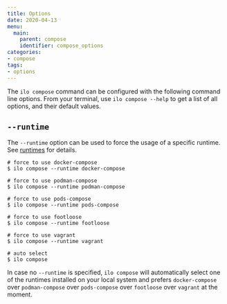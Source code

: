 ```yaml
---
title: Options
date: 2020-04-13
menu:
  main:
    parent: compose
    identifier: compose_options
categories:
- compose
tags:
- options
---
```


The `ilo compose` command can be configured with the following command line options. From your terminal, use `ilo compose --help` to get a list of all options, and their default values.

## `--runtime`

The `--runtime` option can be used to force the usage of a specific runtime. See [runtimes](../runtimes) for details.

```shell script
# force to use docker-compose
$ ilo compose --runtime docker-compose

# force to use podman-compose
$ ilo compose --runtime podman-compose

# force to use pods-compose
$ ilo compose --runtime pods-compose

# force to use footloose
$ ilo compose --runtime footloose

# force to use vagrant
$ ilo compose --runtime vagrant

# auto select
$ ilo compose
```

In case no `--runtime` is specified, `ilo compose` will automatically select one of the runtimes installed on your local system and prefers `docker-compose` over `podman-compose` over `pods-compose` over `footloose` over `vagrant` at the moment.
